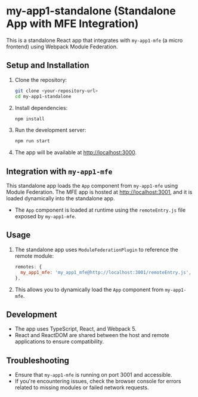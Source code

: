 # my-app1-standalone (Standalone App with MFE Integration)

This is a standalone React app that integrates with `my-app1-mfe` (a micro frontend) using Webpack Module Federation.

## Setup and Installation

1. Clone the repository:
   ```bash
   git clone <your-repository-url>
   cd my-app1-standalone
   ```

2. Install dependencies:
   ```bash
   npm install
   ```

3. Run the development server:
   ```bash
   npm run start
   ```

4. The app will be available at [http://localhost:3000](http://localhost:3000).

## Integration with `my-app1-mfe`

This standalone app loads the `App` component from `my-app1-mfe` using Module Federation. The MFE app is hosted at [http://localhost:3001](http://localhost:3001), and it is loaded dynamically into the standalone app.

- The `App` component is loaded at runtime using the `remoteEntry.js` file exposed by `my-app1-mfe`.

## Usage

1. The standalone app uses `ModuleFederationPlugin` to reference the remote module:
   ```js
   remotes: {
     my_app1_mfe: 'my_app1_mfe@http://localhost:3001/remoteEntry.js',
   },
   ```
2. This allows you to dynamically load the `App` component from `my-app1-mfe`.

## Development

- The app uses TypeScript, React, and Webpack 5.
- React and ReactDOM are shared between the host and remote applications to ensure compatibility.

## Troubleshooting

- Ensure that `my-app1-mfe` is running on port 3001 and accessible.
- If you're encountering issues, check the browser console for errors related to missing modules or failed network requests.

